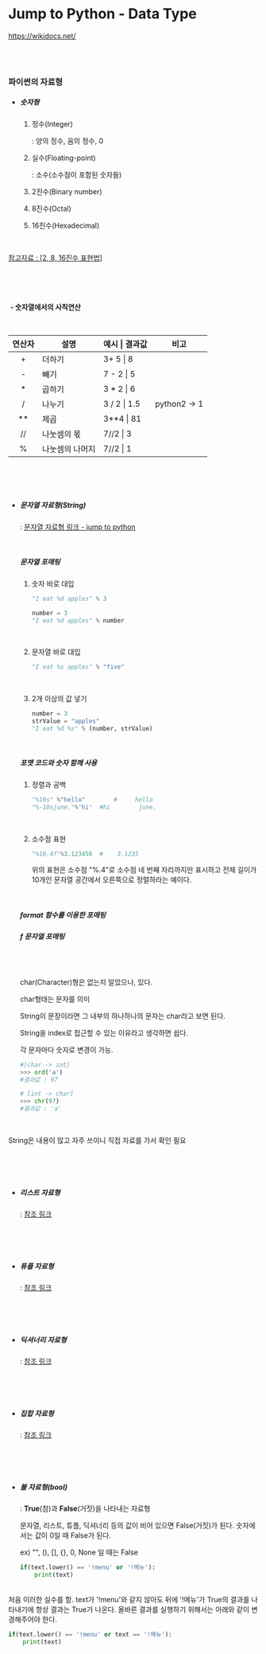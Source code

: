 # Jump to Python - Data Type

https://wikidocs.net/

<br><br>

### 파이썬의 자료형

- ##### 숫자형

  1. 정수(Integer)

     : 양의 정수, 음의 정수, 0<br>

  2. 실수(Floating-point)

     : 소수(소수점이 포함된 숫자들)<br>

  3. 2진수(Binary number)<br>

  4. 8진수(Octal)<br>

  5. 16진수(Hexadecimal)<br>

<br>

[참고자료 : [2, 8, 16진수 표현법]](https://github.com/TaeJuneJoung/TIL/blob/master/Python/beginner200/Python200ProblemsForBeginners_1.md#%EC%A7%84%EC%88%98-%ED%91%9C%ED%98%84%EB%B2%95)

<br><br><br>

​		**- 숫자열에서의 사칙연산**

​		<br>

| 연산자 | 설명            | 예시 \| 결과값 | 비고         |
| :----: | --------------- | -------------- | ------------ |
|   +    | 더하기          | 3+ 5 \| 8      |              |
|   -    | 빼기            | 7 - 2 \| 5     |              |
|   *    | 곱하기          | 3 * 2 \| 6     |              |
|   /    | 나누기          | 3 / 2 \| 1.5   | python2 -> 1 |
|   **   | 제곱            | 3**4 \| 81     |              |
|   //   | 나눗셈의 몫     | 7//2 \| 3      |              |
|   %    | 나눗셈의 나머지 | 7//2 \| 1      |              |

<br><br><br>



- ##### 문자열 자료형(String)

  : [문자열 자료형 링크 - jump to python](https://wikidocs.net/13)

  <br>

  ##### 문자열 포매팅

  1. 숫자 바로 대입

     ```python
     "I eat %d apples" % 3
     
     number = 3
     "I eat %d apples" % number
     ```

     <br>

  2. 문자열 바로 대입

     ```python
     "I eat %s apples" % "five"
     ```

     <br>

  3. 2개 이상의 값 넣기

     ```python
     number = 3
     strValue = "apples"
     "I eat %d %s" % (number, strValue)
     ```

  <br>

  ##### 포맷 코드와 숫자 함께 사용

  1. 정렬과 공백

     ```python
     "%10s" %"hello"		#     hello
     "%-10sjune."%'hi'	#hi        june.
     ```

     <br>

  2. 소수점 표현

     ```python
     "%10.4f"%3.123456	#    3.1235
     ```

      위의 표현은 소수점 "%.4"로 소수점 네 번째 자리까지만 표시하고 전체 길이가 10개인 문자열 공간에서 오른쪽으로 정렬하라는 예이다. 

  <br>

  ##### format 함수를 이용한 포매팅

  ##### f 문자열 포매팅

  <br>

  <br>

  char(Character)형은 없는지 알았으나, 있다.

  char형태는 문자를 의미

  String이 문장이라면 그 내부의 하나하나의 문자는 char라고 보면 된다.

  String을 index로 접근할 수 있는 이유라고 생각하면 쉽다.

  각 문자마다 숫자로 변경이 가능.

  ```python
  #[char -> int]
  >>> ord('a')
  #결과값 : 97
  
  # [int -> char]
  >>> chr(97)
  #결과값 : 'a'
  ```

<br>

String은 내용이 많고 자주 쓰이니 직접 자료를 가서 확인 필요

  <br>

  <br>

  <br>

- ##### 리스트 자료형

  : [참조 링크](https://github.com/TaeJuneJoung/TIL/blob/master/Python/List.md)

  <br>

  <br>

  <br>

- ##### 튜플 자료형

  : [참조 링크](https://github.com/TaeJuneJoung/TIL/blob/master/Python/Tuple.md)

  <br><br><br>

- ##### 딕셔너리 자료형

  : [참조 링크](https://github.com/TaeJuneJoung/TIL/blob/master/Python/Dictionary.md)

  <br><br><br>

- ##### 집합 자료형

  : [참조 링크](https://github.com/TaeJuneJoung/TIL/blob/master/Python/Set.md)

  <br><br><br>

- ##### 불 자료형(bool)

  : **True**(참)과 **False**(거짓)을 나타내는 자료형

  문자열, 리스트, 튜플, 딕셔너리 등의 값이 비어 있으면 False(거짓)가 된다. 숫자에서는 값이 0일 때 False가 된다.

  ex) "", (), [], {}, 0, None 일 때는 False 



  ```python
  if(text.lower() == '!menu' or '!메뉴'):
      print(text)
  ```

<br>   처음 이러한 실수를 함. text가 '!menu'와 같지 않아도 뒤에 '!메뉴'가 True의 결과를 나타내기에 항상 결과는 True가 나온다. 올바른 결과를 실행하기 위해서는 아래와 같이 변경해주어야 한다.

  ```python
  if(text.lower() == '!menu' or text == '!메뉴'):
      print(text)
  ```

